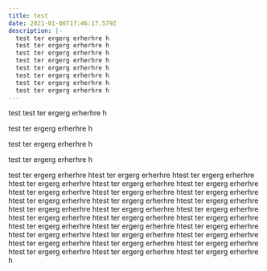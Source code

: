 ```yaml
---
title: test
date: 2021-01-06T17:46:17.579Z
description: |-
  test ter ergerg erherhre h
  test ter ergerg erherhre h
  test ter ergerg erherhre h
  test ter ergerg erherhre h
  test ter ergerg erherhre h
  test ter ergerg erherhre h
  test ter ergerg erherhre h
  test ter ergerg erherhre h
---
```

test test ter ergerg erherhre h

test ter ergerg erherhre h

test ter ergerg erherhre h

test ter ergerg erherhre h

test ter ergerg erherhre htest ter ergerg erherhre htest ter ergerg erherhre htest ter ergerg erherhre htest ter ergerg erherhre htest ter ergerg erherhre htest ter ergerg erherhre htest ter ergerg erherhre htest ter ergerg erherhre htest ter ergerg erherhre htest ter ergerg erherhre htest ter ergerg erherhre htest ter ergerg erherhre htest ter ergerg erherhre htest ter ergerg erherhre htest ter ergerg erherhre htest ter ergerg erherhre htest ter ergerg erherhre htest ter ergerg erherhre htest ter ergerg erherhre htest ter ergerg erherhre htest ter ergerg erherhre htest ter ergerg erherhre htest ter ergerg erherhre htest ter ergerg erherhre htest ter ergerg erherhre htest ter ergerg erherhre htest ter ergerg erherhre htest ter ergerg erherhre htest ter ergerg erherhre h